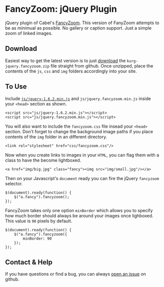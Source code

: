 FancyZoom: jQuery Plugin
========================

jQuery plugin of Cabel's
[FancyZoom](http://www.cabel.name/2008/02/fancyzoom-10.html). This
version of FanyZoom attempts to be as minimual as possible. No gallery
or caption support. Just a simple zoom of linked images.

Download
--------

Easiest way to get the latest version is to just
[download](https://github.com/krug/jquery.fancyzoom/zipball/master)
the `kurg-jquery.fancyzoom.zip` file straight from github. Once
unzipped, place the contents of the `js`, `css` and `img` folders
accordingly into your site.

To Use
------

Include [`js/jquery-1.6.2.min.js`](http://jquery.com) and `js/jquery.fancyzoom.min.js`
inside your `<head>` section as shown.

    <script src="js/jquery-1.6.2.min.js"></script>
    <script src="js/jquery.fancyzoom.min.js"></script>
    
You will also want to include the `fancyzoom.css` file insead your `<head>`
section. Don't forget to change the background image paths if you place
contents of the `img` folder in an different directory.

    <link rel="stylesheet" href="css/fancyzoom.css"/>
    
Now when you create links to images in your `HTML`, you can flag them
with a class to have the become lightboxed.

    <a href="img/big.jpg" class="fancy"><img src="img/small.jpg"/></a>

Then on your Javascript's `document` ready you can fire the jQuery
`fancyzoom` selector.

    $(document).ready(function() {
        $("a.fancy").fancyzoom();
    });

FancyZoom takes only one option `minBorder` which allows you to
specify how much border should always be around your images once
lighboxed. This value is `90` pixels by default.

    $(document).ready(function() {
        $("a.fancy").fancyzoom({
            minBorder: 90
        });
    });

Contact & Help
--------------

If you have questions or find a bug, you can always
[open an issue](https://github.com/krug/jquery.fancyzoom/issues) on github.
